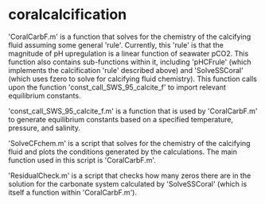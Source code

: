 # coralcalcification

'CoralCarbF.m' is a function that solves for the chemistry of the calcifying fluid assuming some general 'rule'. Currently, this 'rule' is that the magnitude of pH upregulation is a linear function of seawater pCO2. This function also contains sub-functions within it, including 'pHCFrule' (which implements the calcification 'rule' described above) and 'SolveSSCoral' (which uses fzero to solve for calcifying fluid chemistry). This function calls upon the function 'const_call_SWS_95_calcite_f' to import relevant equilibrium constants. 

'const_call_SWS_95_calcite_f.m' is a function that is used by 'CoralCarbF.m' to generate equilibrium constants based on a specified temperature, pressure, and salinity.

'SolveCFchem.m' is a script that solves for the chemistry of the calcifying fluid and plots the conditions generated by the calculations. The main function used in this script is 'CoralCarbF.m'.

'ResidualCheck.m' is a script that checks how many zeros there are in the solution for the carbonate system calculated by 'SolveSSCoral' (which is itself a function within 'CoralCarbF.m').
